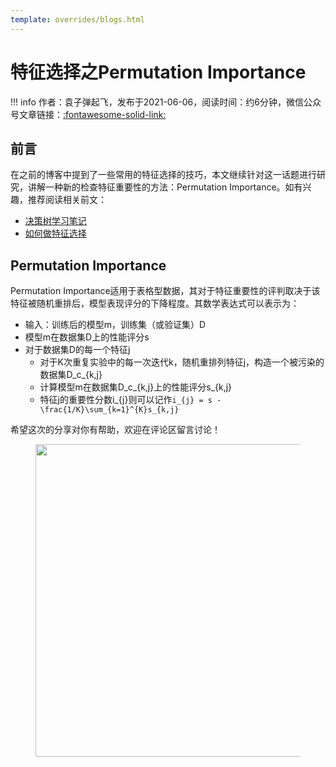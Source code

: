 ```yaml
---
template: overrides/blogs.html
---
```


# 特征选择之Permutation Importance

!!! info
    作者：袁子弹起飞，发布于2021-06-06，阅读时间：约6分钟，微信公众号文章链接：[:fontawesome-solid-link:]()


## 前言

在之前的博客中提到了一些常用的特征选择的技巧，本文继续针对这一话题进行研究，讲解一种新的检查特征重要性的方法：Permutation Importance。如有兴趣，推荐阅读相关前文：

- [决策树学习笔记](https://mp.weixin.qq.com/s/waV7HG3KWs-Qx574aUHj3Q)
- [如何做特征选择](https://mp.weixin.qq.com/s/Cuw1ugpxm-5lF_rUkAu56Q)

## Permutation Importance

Permutation Importance适用于表格型数据，其对于特征重要性的评判取决于该特征被随机重排后，模型表现评分的下降程度。其数学表达式可以表示为：

- 输入：训练后的模型m，训练集（或验证集）D
- 模型m在数据集D上的性能评分s
- 对于数据集D的每一个特征j
  - 对于K次重复实验中的每一次迭代k，随机重排列特征j，构造一个被污染的数据集D_c_{k,j}
  - 计算模型m在数据集D_c_{k,j}上的性能评分s_{k,j}
  - 特征j的重要性分数i_{j}则可以记作`i_{j} = s - \frac{1/K}\sum_{k=1}^{K}s_{k,j}`



希望这次的分享对你有帮助，欢迎在评论区留言讨论！

<figure>
  <img src="https://cdn.jsdelivr.net/gh/BulletTech2021/Pics/2021-6-14/1623639526512-1080P%20(Full%20HD)%20-%20Tail%20Pic.png" width="500" />
</figure>
